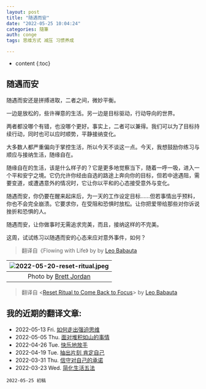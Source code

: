 ```yaml
---
layout: post
title: "随遇而安"
date: "2022-05-25 10:04:24"
categories: 隨筆
auth: conge
tags: 思维方式 减压 习惯养成

---
```

* content
{:toc}

## 随遇而安

随遇而安还是拼搏进取，二者之间，微妙平衡。

一边是放松的，些许禅意的生活。另一边是目标驱动，行动导向的世界。

两者都没哪个有错，也没哪个更好。事实上，二者可以兼得。我们可以为了目标持续行动，同时也可以应时顺势，平静接纳变化。





大多数人都严重偏向于掌控生活，所以今天不谈这一点。今天，我想鼓励你练习与顺应与接纳生活，随缘自在。

随缘自在的生活，该是什么样子的？它是更多地觉察当下，随着一呼一吸，进入一个平和安宁之境。它仍允许你经由自选的路途上奔向你的目标，但若中途遇阻，需要变道，或遭遇意外的情况时，它让你以平和的心态接受意外与变化。

随遇而安，你仍要在醒来起床后，为一天的工作设定目标......但若事情出乎预料，你也不会完全崩溃。它要求你，在受阻和恐惧时放松。让你把爱带给那些对你诉说挫折和恐惧的人。

随遇而安，让你做事时无需追求完美，而且，接纳这样的不完美。

这周，试试练习以随遇而安的心态来应对意外事件，如何？

> 翻译自《Flowing with Life》 by by [Leo Babauta](https://leobabauta.com/)

|![2022-05-20-reset-ritual.jpeg](https://s2.loli.net/2022/05/21/ScTsL9PKXgfVh15.jpg)|
|:----:|
|Photo by [Brett Jordan](https://www.pexels.com/photo/wood-typography-photography-blur-8500465/)|

> 翻译自 <[Reset Ritual to Come Back to Focus](https://zenhabits.net/reset-ritual/)> by [Leo Babauta](https://leobabauta.com/)

## 我的近期的翻译文章:

* 2022-05-13 Fri. [如何走出强迫思维 ](https://conge.github.io/2022/05/13/obsess/)
* 2022-05-05 Thu. [面对堆积如山的事情](https://conge.github.io/2022/05/05/mountain/)  
* 2022-04-26 Tue. [快乐地放手](https://conge.github.io/2022/04/26/letting-go/)  
* 2022-04-19 Tue. [抽出片刻 肯定自己](https://conge.github.io/2022/04/19/self-acknowledge/)  
* 2022-03-31 Thu. [信守对自己的承诺](https://conge.github.io/2022/03/31/self-committed/)  
* 2022-03-23 Wed. [简化生活五法](https://conge.github.io/2022/03/23/five-ways-to-simplify/)  

```
2022-05-25 初稿
```
